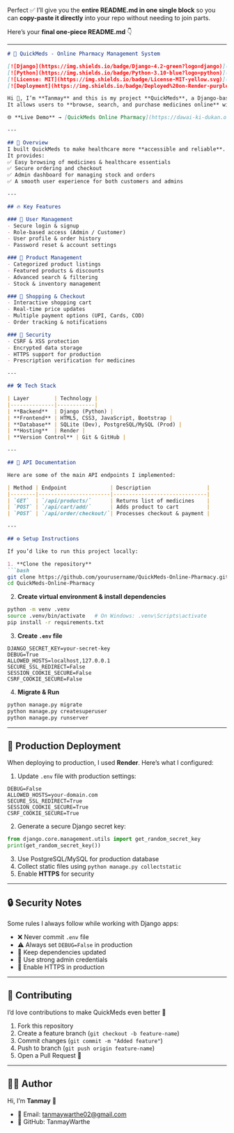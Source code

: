 Perfect ✅ I’ll give you the **entire README.md in one single block** so you can **copy-paste it directly** into your repo without needing to join parts.

Here’s your **final one-piece README.md** 👇

---

````markdown
# 🚀 QuickMeds - Online Pharmacy Management System  

[![Django](https://img.shields.io/badge/Django-4.2-green?logo=django)](https://www.djangoproject.com/)  
[![Python](https://img.shields.io/badge/Python-3.10-blue?logo=python)](https://www.python.org/)  
[![License: MIT](https://img.shields.io/badge/License-MIT-yellow.svg)](LICENSE)  
[![Deployment](https://img.shields.io/badge/Deployed%20on-Render-purple?logo=render)](https://dawai-ki-dukan.onrender.com)  

Hi 👋, I’m **Tanmay** and this is my project **QuickMeds**, a Django-based online pharmacy application.  
It allows users to **browse, search, and purchase medicines online** with a simple and secure experience.  

🌐 **Live Demo** → [QuickMeds Online Pharmacy](https://dawai-ki-dukan.onrender.com)  

---

## 📌 Overview  
I built QuickMeds to make healthcare more **accessible and reliable**.  
It provides:  
✅ Easy browsing of medicines & healthcare essentials  
✅ Secure ordering and checkout  
✅ Admin dashboard for managing stock and orders  
✅ A smooth user experience for both customers and admins  

---

## 🔥 Key Features  

### 👤 User Management  
- Secure login & signup  
- Role-based access (Admin / Customer)  
- User profile & order history  
- Password reset & account settings  

### 🏥 Product Management  
- Categorized product listings  
- Featured products & discounts  
- Advanced search & filtering  
- Stock & inventory management  

### 🛒 Shopping & Checkout  
- Interactive shopping cart  
- Real-time price updates  
- Multiple payment options (UPI, Cards, COD)  
- Order tracking & notifications  

### 🔐 Security  
- CSRF & XSS protection  
- Encrypted data storage  
- HTTPS support for production  
- Prescription verification for medicines  

---

## 🛠 Tech Stack  

| Layer        | Technology |
|--------------|------------|
| **Backend**  | Django (Python) |
| **Frontend** | HTML5, CSS3, JavaScript, Bootstrap |
| **Database** | SQLite (Dev), PostgreSQL/MySQL (Prod) |
| **Hosting**  | Render |
| **Version Control** | Git & GitHub |

---

## 📑 API Documentation  

Here are some of the main API endpoints I implemented:  

| Method | Endpoint              | Description                  |
|--------|-----------------------|------------------------------|
| `GET`  | `/api/products/`      | Returns list of medicines    |
| `POST` | `/api/cart/add/`      | Adds product to cart         |
| `POST` | `/api/order/checkout/`| Processes checkout & payment |

---

## ⚙️ Setup Instructions  

If you’d like to run this project locally:  

1. **Clone the repository**  
```bash
git clone https://github.com/yourusername/QuickMeds-Online-Pharmacy.git
cd QuickMeds-Online-Pharmacy
````

2. **Create virtual environment & install dependencies**

```bash
python -m venv .venv
source .venv/bin/activate   # On Windows: .venv\Scripts\activate
pip install -r requirements.txt
```

3. **Create `.env` file**

```env
DJANGO_SECRET_KEY=your-secret-key
DEBUG=True
ALLOWED_HOSTS=localhost,127.0.0.1
SECURE_SSL_REDIRECT=False
SESSION_COOKIE_SECURE=False
CSRF_COOKIE_SECURE=False
```

4. **Migrate & Run**

```bash
python manage.py migrate
python manage.py createsuperuser
python manage.py runserver
```

---

## 🚀 Production Deployment

When deploying to production, I used **Render**.
Here’s what I configured:

1. Update `.env` file with production settings:

```env
DEBUG=False
ALLOWED_HOSTS=your-domain.com
SECURE_SSL_REDIRECT=True
SESSION_COOKIE_SECURE=True
CSRF_COOKIE_SECURE=True
```

2. Generate a secure Django secret key:

```python
from django.core.management.utils import get_random_secret_key
print(get_random_secret_key())
```

3. Use PostgreSQL/MySQL for production database
4. Collect static files using `python manage.py collectstatic`
5. Enable **HTTPS** for security

---

## 🔒 Security Notes

Some rules I always follow while working with Django apps:

* ❌ Never commit `.env` file
* ⚠️ Always set `DEBUG=False` in production
* 🔄 Keep dependencies updated
* 🔑 Use strong admin credentials
* 🔐 Enable HTTPS in production

---

## 🤝 Contributing

I’d love contributions to make QuickMeds even better 🚀

1. Fork this repository
2. Create a feature branch (`git checkout -b feature-name`)
3. Commit changes (`git commit -m "Added feature"`)
4. Push to branch (`git push origin feature-name`)
5. Open a Pull Request 🎉

---

## 👨‍💻 Author

Hi, I’m **Tanmay** 👋

* 📧 Email: tanmaywarthe02@gmail.com
* 🐙 GitHub: TanmayWarthe
